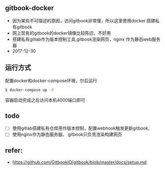 ## gitbook-docker
- 因为某些不可描述的原因，访问gitbook非常慢，所以这里使用docker 搭建私有gitbook
- 网上现有的gitbook的docker镜像比较陈旧，不好用
- 搭建私有gitlab作为版本控制工具,gitbook渲染网页，nginx 作为静态web服务器
- 2017-12-30

## 运行方式
配置docker和docker-compose环境，尔后运行
```bash
$ docker-compose up -d
```
容器启动完成之后访问本机4000端口即可


## todo
- [ ] 使用gitlab搭建私有仓库用作版本控制，配置webhook触发更新gitbook,
- [ ] 使用nginx作为静态服务器， gitbook只负责渲染构建网页
## refer:
- https://github.com/GitbookIO/gitbook/blob/master/docs/setup.md


